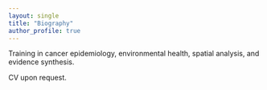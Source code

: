 ```yaml
---
layout: single
title: "Biography"
author_profile: true
---
```


Training in cancer epidemiology, environmental health, spatial analysis, and evidence synthesis.

CV upon request.
